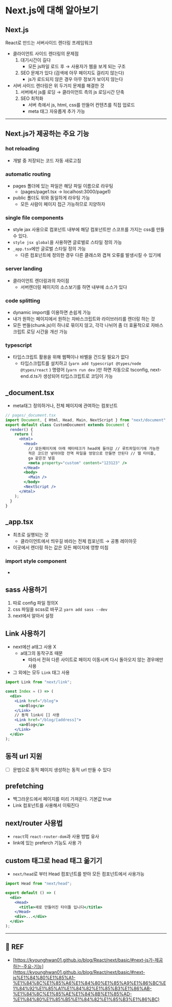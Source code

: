 # Next.js에 대해 알아보기

## Next.js

React로 만드는 서버사이드 렌더링 프레임워크

- 클라이언트 사이드 렌더링의 문제점
    1. 대기시간이 길다
        - 모든 js파일 로드 후 → 사용자가 웹을 보게 되는 구조
    2. SEO 문제가 있다 (검색에 아무 페이지도 걸리지 않는다)
        - js가 로드되지 않은 경우 아무 정보가 보이지 않는다
- 서버 사이드 렌더링은 위 두가지 문제를 해결한 것
    1. 서버에서 js를 로딩 → 클라이언트 측의 js 로딩시간 단축
    2. SEO 최적화
        - 서버 측에서 js, html, css를 만들어 컨텐츠를 직접 업로드
        - meta 태그 자유롭게 추가 가능

---

## Next.js가 제공하는 주요 기능

### hot reloading

- 개발 중 저장되는 코드 자동 새로고침

### automatic routing

- pages 폴더에 있는 파일은 해당 파일 이름으로 라우팅
    - (pages/page1.tsx -> localhost:3000/page1)
- public 폴더도 위와 동일하게 라우팅 가능
    - 모든 사람이 페이지 접근 가능하므로 지양하자

### single file components

- style jax 사용으로 컴포넌트 내부에 해당 컴포넌트만 스코프를 가지는 css를 만들 수 있다.
- `style jsx global`을 사용하면 글로벌로 스타일 정의 가능
- `_app.tsx`에만 글로벌 스타일 정의 가능
    - 다른 컴포넌트에 정의한 경우 다른 클래스와 겹쳐 오류를 발생시킬 수 있기에

### server landing

- 클라이언트 렌더링과의 차이점
    - 서버렌더링 페이지의 소스보기를 하면 내부에 소스가 있다

### code splitting

- dynamic import를 이용하면 손쉽게 가능
- 내가 원하는 페이지에서 원하는 자바스크립트와 라이브러리를 렌더링 하는 것
- 모든 번들(chunk.js)이 하나로 묶이지 않고, 각각 나뉘어 좀 더 효율적으로 자바스크립트 로딩 시간을 개선 가능

### typescript

- 타입스크립트 활용을 위해 웹팩이나 바벨을 건드릴 필요가 없다
    - 타입스크립트를 설치하고 (`yarn add typescript @types/node @types/react`
    ) 명령어 (`yarn run dev`
    )만 하면 자동으로 tsconfig, next-end.d.ts가 생성되어 타입스크립트로 코딩이 가능

## _document.tsx

- meta태그 정의하거나, 전체 페이지에 관여하는 컴포넌트

```jsx
// pages/_document.tsx
import Document, { Html, Head, Main, NextScript } from "next/document";
export default class CustomDocument extends Document {
  render() {
    return (
      <Html>
        <Head>
          // 모든페이지에 아래 메타테크가 head에 들어감 // 루트파일이기에 가능한
          적은 코드만 넣어야함 전역 파일을 엉망으로 만들면 안된다 // 웹 타이틀,
          ga 같은것 넣음
          <meta property="custom" content="123123" />
        </Head>
        <body>
          <Main />
        </body>
        <NextScript />
      </Html>
    );
  }
}
```

## _app.tsx

- 최초로 실행되는 것
    - 클라이언트에서 띄우길 바라는 전체 컴포넌트 → 공통 레이아웃
- 이곳에서 렌더링 하는 값은 모든 페이지에 영향 미침

### import style component

- 

## sass 사용하기

1. 따로 config 파일 정의X
2. css 파일을 scss로 바꾸고 `yarn add sass --dev`
3. next에서 알아서 설정

## Link 사용하기

- next에선 a태그 사용 X
    - a태그의 동작구조 때문
        - 따라서 전혀 다른 사이트로 페이지 이동시켜 다시 돌아오지 않는 경우에만 사용
- 그 외에는 모두 `Link` 태그 사용

```jsx
import Link from "next/link";

const Index = () => (
  <div>
    <Link href="/blog">
      <a>Blog</a>
    </Link>
    // 동적 link시 [] 사용
    <Link href="/blog/[address]">
      <a>Blog</a>
    </Link>
  </div>
);
```

## 동적 url 지원

- [ ] 문법으로 동적 페이지 생성하는 동적 url 만들 수 있다

## prefetching

- 백그라운드에서 페이지를 미리 가져온다. 기본값 true
- Link 컴포넌트를 사용해서 이뤄진다

## next/router 사용법

- `react`의 `react-router-dom`과 사용 방법 유사
- link에 있는 preferch 기능도 사용 가

## custom 태그로 head 태그 옮기기

- `next/head`로 부터 Head 컴포넌트를 받아 모든 컴포넌트에서 사용가능

```jsx
import Head from "next/head";

export default () => (
  <div>
    <Head>
      <title>새로 만들어진 타이틀 입니다</title>
    </Head>
    <div>...</div>
  </div>
);
```

---

## 🔗 REF

- [https://kyounghwan01.github.io/blog/React/next/basic/#next-js가-제공하는-주요-기능](https://kyounghwan01.github.io/blog/React/next/basic/#next-js%E1%84%80%E1%85%A1-%E1%84%8C%E1%85%A6%E1%84%80%E1%85%A9%E1%86%BC%E1%84%92%E1%85%A1%E1%84%82%E1%85%B3%E1%86%AB-%E1%84%8C%E1%85%AE%E1%84%8B%E1%85%AD-%E1%84%80%E1%85%B5%E1%84%82%E1%85%B3%E1%86%BC)
